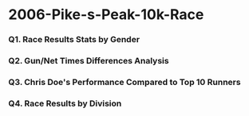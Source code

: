 # 2006-Pike-s-Peak-10k-Race

### Q1. Race Results Stats by Gender
### Q2. Gun/Net Times Differences Analysis
### Q3. Chris Doe's Performance Compared to Top 10 Runners
### Q4. Race Results by Division
